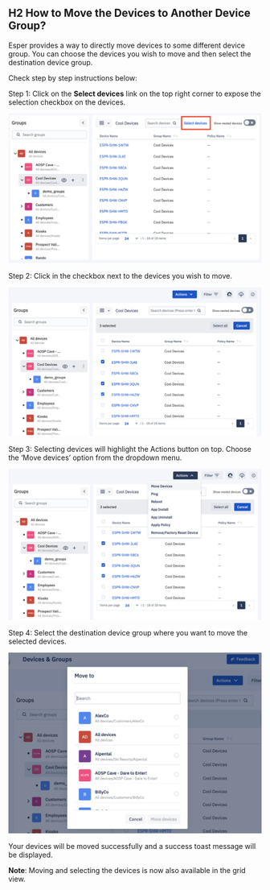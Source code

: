 ## H2 How to Move the Devices to Another Device Group?

Esper provides a way to directly move devices to some different device group. You can choose the devices you wish to move and then select the destination device group.

Check step by step instructions below:

  

Step 1: Click on the **Select devices** link on the top right corner to expose the selection checkbox on the devices.

  

![](./images/devicetogroup/25_Groups_devices_main_screen_move_devices_select.png)

  

Step 2: Click in the checkbox next to the devices you wish to move.

  

![](./images/devicetogroup/26_Groups_devices_main_screen_move_devices_select_devices.png)

  

Step 3: Selecting devices will highlight the Actions button on top. Choose the ‘Move devices’ option from the dropdown menu.

  

![](./images/devicetogroup/27_Groups_devices_main_screen_move_devices_select_devices_actions.png)

  

Step 4: Select the destination device group where you want to move the selected devices.

  

![](./images/devicetogroup/28_Groups_devices_main_screen_move_devices_select_devices_modal.png)

  

Your devices will be moved successfully and a success toast message will be displayed.

  

**Note**: Moving and selecting the devices is now also available in the grid view.